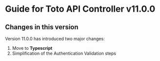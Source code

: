 # Guide for Toto API Controller v11.0.0

## Changes in this version
Version 11.0.0 has introduced two major changes: 

1. Move to **Typescript**
2. Simplification of the Authentication Validation steps

